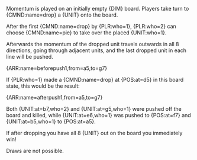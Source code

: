 Momentum is played on an initially empty {DIM} board. Players take turn to {CMND:name=drop} a {UNIT} onto the board.

After the first {CMND:name=drop} by {PLR:who=1}, {PLR:who=2} can choose {CMND:name=pie} to take over the placed {UNIT:who=1}.

Afterwards the momentum of the dropped unit travels outwards in all 8 directions, going through adjacent units, and the last dropped unit in each line will be pushed.

{ARR:name=beforepush1,from=a5,to=g7}

If {PLR:who=1} made a {CMND:name=drop} at {POS:at=d5} in this board state, this would be the result:

{ARR:name=afterpush1,from=a5,to=g7}

Both {UNIT:at=b7,who=2} and {UNIT:at=g5,who=1} were pushed off the board and killed, while {UNIT:at=e6,who=1} was pushed to {POS:at=f7} and {UNIT:at=b5,who=1} to {POS:at=a5}.

If after dropping you have all 8 {UNIT} out on the board you immediately win!

Draws are not possible.
